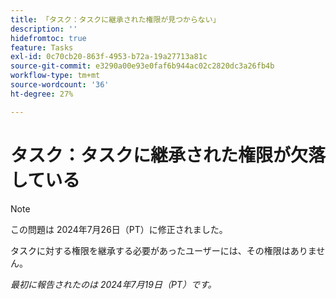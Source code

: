 ```yaml
---
title: 「タスク：タスクに継承された権限が見つからない」
description: ''
hidefromtoc: true
feature: Tasks
exl-id: 0c70cb20-863f-4953-b72a-19a27713a81c
source-git-commit: e3290a00e93e0faf6b944ac02c2820dc3a26fb4b
workflow-type: tm+mt
source-wordcount: '36'
ht-degree: 27%

---
```


# タスク：タスクに継承された権限が欠落している

>[!NOTE]
>
>この問題は 2024年7月26日（PT）に修正されました。

タスクに対する権限を継承する必要があったユーザーには、その権限はありません。

_最初に報告されたのは 2024年7月19日（PT）です。_
